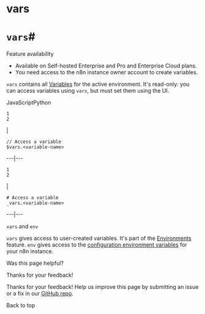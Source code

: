 # vars

[ ](https://github.com/n8n-io/n8n-docs/edit/main/docs/code/cookbook/builtin/vars.md "Edit this page")

# `vars`#

Feature availability

  * Available on Self-hosted Enterprise and Pro and Enterprise Cloud plans.
  * You need access to the n8n instance owner account to create variables.



`vars` contains all [Variables](../../../variables/) for the active environment. It's read-only: you can access variables using `vars`, but must set them using the UI.

JavaScriptPython
    
    
    1
    2

| 
    
    
    // Access a variable
    $vars.<variable-name>
      
  
---|---  
      
    
    1
    2

| 
    
    
    # Access a variable
    _vars.<variable-name>
      
  
---|---  
  
`vars` and `env`

`vars` gives access to user-created variables. It's part of the [Environments](../../../../source-control-environments/) feature. `env` gives access to the [configuration environment variables](../../../../hosting/configuration/environment-variables/) for your n8n instance. 

Was this page helpful? 

Thanks for your feedback! 

Thanks for your feedback! Help us improve this page by submitting an issue or a fix in our [GitHub repo](https://github.com/n8n-io/n8n-docs). 

Back to top 

